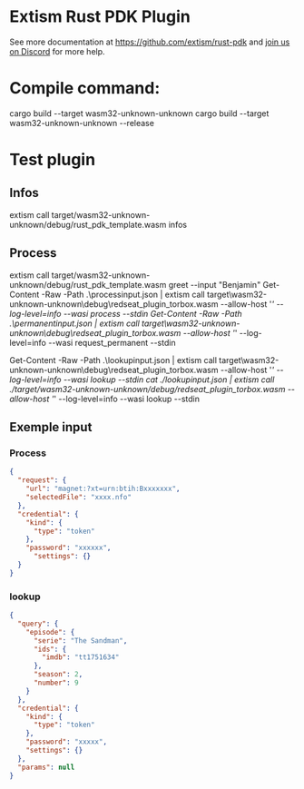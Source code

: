 # Extism Rust PDK Plugin

See more documentation at https://github.com/extism/rust-pdk and
[join us on Discord](https://extism.org/discord) for more help.


# Compile command:
cargo build --target wasm32-unknown-unknown
cargo build --target wasm32-unknown-unknown --release

# Test plugin
## Infos
extism call target/wasm32-unknown-unknown/debug/rust_pdk_template.wasm infos

## Process

extism call target/wasm32-unknown-unknown/debug/rust_pdk_template.wasm greet --input "Benjamin"
Get-Content -Raw -Path .\processinput.json | extism call target\wasm32-unknown-unknown\debug\redseat_plugin_torbox.wasm --allow-host '*' --log-level=info --wasi process --stdin
Get-Content -Raw -Path .\permanentinput.json | extism call target\wasm32-unknown-unknown\debug\redseat_plugin_torbox.wasm --allow-host '*' --log-level=info --wasi request_permanent --stdin

Get-Content -Raw -Path .\lookupinput.json | extism call target\wasm32-unknown-unknown\debug\redseat_plugin_torbox.wasm --allow-host '*' --log-level=info --wasi lookup --stdin
cat ./lookupinput.json | extism call ./target/wasm32-unknown-unknown/debug/redseat_plugin_torbox.wasm --allow-host '*' --log-level=info --wasi lookup --stdin
## Exemple input
### Process
```json
{
  "request": {
    "url": "magnet:?xt=urn:btih:Bxxxxxxx",
    "selectedFile": "xxxx.nfo"
  },
  "credential": {
    "kind": {
      "type": "token"
    },
    "password": "xxxxxx",
      "settings": {}
  }
}
```

### lookup
```json
{
  "query": {
    "episode": {
      "serie": "The Sandman",
      "ids": {
        "imdb": "tt1751634"
      },
      "season": 2,
      "number": 9
    }
  },
  "credential": {
    "kind": {
      "type": "token"
    },
    "password": "xxxxx",
    "settings": {}
  },
  "params": null
}
```